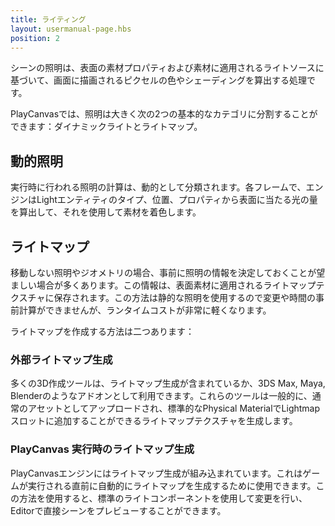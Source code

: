 ```yaml
---
title: ライティング
layout: usermanual-page.hbs
position: 2
---
```


シーンの照明は、表面の素材プロパティおよび素材に適用されるライトソースに基づいて、画面に描画されるピクセルの色やシェーディングを算出する処理です。

PlayCanvasでは、照明は大きく次の2つの基本的なカテゴリに分割することができます：ダイナミックライトとライトマップ。

## 動的照明

実行時に行われる照明の計算は、動的として分類されます。各フレームで、エンジンはLightエンティティのタイプ、位置、プロパティから表面に当たる光の量を算出して、それを使用して素材を着色します。

## ライトマップ

移動しない照明やジオメトリの場合、事前に照明の情報を決定しておくことが望ましい場合が多くあります。この情報は、表面素材に適用されるライトマップテクスチャに保存されます。この方法は静的な照明を使用するので変更や時間の事前計算ができませんが、ランタイムコストが非常に軽くなります。

ライトマップを作成する方法は二つあります：

### 外部ライトマップ生成

多くの3D作成ツールは、ライトマップ生成が含まれているか、3DS Max, Maya,  Blenderのようなアドオンとして利用できます。これらのツールは一般的に、通常のアセットとしてアップロードされ、標準的なPhysical MaterialでLightmapスロットに追加することができるライトマップテクスチャを生成します。

### PlayCanvas 実行時のライトマップ生成

PlayCanvasエンジンにはライトマップ生成が組み込まれています。これはゲームが実行される直前に自動的にライトマップを生成するために使用できます。この方法を使用すると、標準のライトコンポーネントを使用して変更を行い、Editorで直接シーンをプレビューすることができます。
